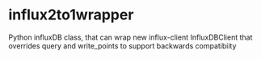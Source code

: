# influx2to1wrapper
Python influxDB class, that can wrap new influx-client InfluxDBClient that overrides query and write_points to support backwards compatibiity
